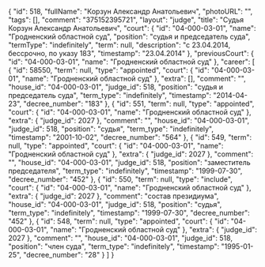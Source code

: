 {
    "id": 518,
    "fullName": "Корзун Александр Анатольевич",
    "photoURL": "",
    "tags": [],
    "comment": "375152395721",
    "layout": "judge",
    "title": "Судья Корзун Александр Анатольевич",
    "court": {
        "id": "04-000-03-01",
        "name": "Гродненский областной суд",
        "position": "судья и председатель суда",
        "termType": "indefinitely",
        "term": null,
        "description": "c 23.04.2014, бессрочно, по указу 183",
        "timestamp": "23.04.2014"
    },
    "previousCourt": {
        "id": "04-000-03-01",
        "name": "Гродненский областной суд"
    },
    "career": [
        {
            "id": 58550,
            "term": null,
            "type": "appointed",
            "court": {
                "id": "04-000-03-01",
                "name": "Гродненский областной суд"
            },
            "extra": [],
            "comment": "",
            "house_id": "04-000-03-01",
            "judge_id": 518,
            "position": "судья и председатель суда",
            "term_type": "indefinitely",
            "timestamp": "2014-04-23",
            "decree_number": "183"
        },
        {
            "id": 551,
            "term": null,
            "type": "appointed",
            "court": {
                "id": "04-000-03-01",
                "name": "Гродненский областной суд"
            },
            "extra": {
                "judge_id": 2027
            },
            "comment": "",
            "house_id": "04-000-03-01",
            "judge_id": 518,
            "position": "судья",
            "term_type": "indefinitely",
            "timestamp": "2001-10-02",
            "decree_number": "564"
        },
        {
            "id": 549,
            "term": null,
            "type": "appointed",
            "court": {
                "id": "04-000-03-01",
                "name": "Гродненский областной суд"
            },
            "extra": {
                "judge_id": 2027
            },
            "comment": "",
            "house_id": "04-000-03-01",
            "judge_id": 518,
            "position": "заместитель председателя",
            "term_type": "indefinitely",
            "timestamp": "1999-07-30",
            "decree_number": "452"
        },
        {
            "id": 550,
            "term": null,
            "type": "include",
            "court": {
                "id": "04-000-03-01",
                "name": "Гродненский областной суд"
            },
            "extra": {
                "judge_id": 2027
            },
            "comment": "состав президиума",
            "house_id": "04-000-03-01",
            "judge_id": 518,
            "position": "судья",
            "term_type": "indefinitely",
            "timestamp": "1999-07-30",
            "decree_number": "452"
        },
        {
            "id": 548,
            "term": null,
            "type": "appointed",
            "court": {
                "id": "04-000-03-01",
                "name": "Гродненский областной суд"
            },
            "extra": {
                "judge_id": 2027
            },
            "comment": "",
            "house_id": "04-000-03-01",
            "judge_id": 518,
            "position": "член суда",
            "term_type": "indefinitely",
            "timestamp": "1995-01-25",
            "decree_number": "28"
        }
    ]
}